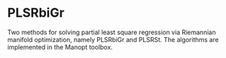 # PLSRbiGr
Two methods for solving partial least square regression via Riemannian manifold optimization, namely PLSRbiGr and PLSRSt.
The algorithms are implemented in the Manopt toolbox.
